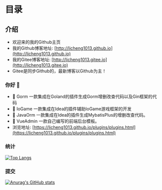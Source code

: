 # 目录

## 介绍
- 欢迎来的我的Github主页
- 我的Github博客地址: [http://licheng1013.github.io](http://licheng1013.github.io)
- 我的Gitee博客地址: [http://licheng1013.gitee.io](http://licheng1013.gitee.io)
- Gitee是同步Github的，最新博客以Github为主！
### 你好 👋
- 🔭 Gorm 一款集成在Goland的插件生成Gorm增删改查代码以及Gin框架的代码 
- 🔭 IoGame 一款集成在Idea的插件辅助IoGame游戏框架的开发 
- 🔭 JavaOrm 一款集成在Idea的插件生成MybatisPlus的增删改查代码。
- 🔭 VueAdmin 一款自己编写的前端后台模板。
- 浏览地址: [https://licheng1013.github.io/plugins/plugins.html](https://licheng1013.github.io/plugins/plugins.html)


### 统计
[![Top Langs](https://github-readme-stats.vercel.app/api/top-langs/?username=licheng1013&theme=radica&hide=javascript,html)](https://github.com/anuraghazra/github-readme-stats)

### 提交
[![Anurag's GitHub stats](https://github-readme-stats.vercel.app/api?username=licheng1013&show_icons=true&theme=radical)](https://github.com/anuraghazra/github-readme-stats)
